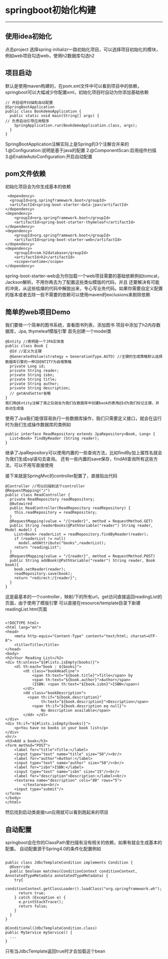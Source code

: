 # springboot初始化构建

----

## 使用idea初始化

点击project 选择spring initializr一路初始化项目，可以选择项目初始化的模块，例如web项目勾选web，使用h2数据库勾选h2

## 项目启动

默认是使用maven构建的，在pom.xml文件中可以看到项目中的依赖，springboot可以大幅减少你配置xml，初始化项目时自动为你添加基础依赖

```
// 开启组件扫描和自动配置
@SpringBootApplication
public class BookdemoApplication {
  public static void main(String[] args) {
// 负责启动引导应用程序
    SpringApplication.run(BookdemoApplication.class, args);
  }
}
```

SpringBootApplication注解实际上是Spring的3个注解合并来的
1.@Configuration:说明是基于java的配置
2.@ComponentScan:启用组件扫描
3.@EnableAutoConfiguration:开启自动配置

## pom文件依赖

初始化项目会为你生成基本的依赖

```
 <dependency>
  <groupId>org.springframework.boot</groupId>
  <artifactId>spring-boot-starter-data-jpa</artifactId>
</dependency>
<dependency>
    <groupId>org.springframework.boot</groupId>
    <artifactId>spring-boot-starter-thymeleaf</artifactId>
</dependency>
<dependency>
    <groupId>org.springframework.boot</groupId>
    <artifactId>spring-boot-starter-web</artifactId>
</dependency>
<dependency>
    <groupId>com.h2database</groupId>
    <artifactId>h2</artifactId>
    <scope>runtime</scope>
</dependency>

```

spring-boot-starter-web会为你加载一个web项目需要的基础依赖例如tomcat，Jackson解析。不用你再去为了配置这些类似模版的代码，并且
还要解决有可能的冲突，从这些枯燥的代码中解脱出来，专心写业务代码。如果你需要自定义配置的版本或者去除一些不需要的依赖可以使用maven的exclusions来剔除依赖

## 简单的web项目Demo

我们要做一个简单的图书系统，查看图书列表，添加图书
项目中添加了h2内存数据库，Jpa, thymeleaf模版引擎
首先创建一个model类
```
@Entity //表明是一个JPA实体类
public class Book {
  @Id //定义为主键
  @GeneratedValue(strategy = GenerationType.AUTO) //主键的生成策略默认选择数据库引擎的一种IDENTITY为自增策略
  private Long id;
  private String reader;
  private String isbn;
  private String title;
  private String author;
  private String description;
  // getAndSetter省略
}
我们用@Entity注解了类之后就会为我们在数据库中创建book的表用@Id为我们标记主键，并自动生成值

```
使用了Jpa我们能很容易执行一些数据库操作，我们只需要定义接口，就会在运行时为我们生成操作数据库的类例如
```
public interface ReadRepository extends JpaRepository<Book, Long> {
  List<Book> findByReader (String reader);
}
```
继承了JpaRepository可以使用内置的一些查询方法，比如findBy加上属性名就会为我们生成sql语句去查询。
还有一些内置的save保存，findAll查询所有这些方法，可以不用写直接使用

接下来就是SpringMvc的controller配置了，直接贴出代码
```
@Controller //可以扫描到这个controller
@RequestMapping("/")
public class ReadController {
  private ReadRepository readRepository;
  @Autowired
  public ReadController(ReadRepository readRepository) {
    this.readRepository = readRepository;
  }
  @RequestMapping(value = "/{reader}", method = RequestMethod.GET)
  public String readerBooks(@PathVariable("reader") String reader, Model model) {
    List<Book> readerList = readRepository.findByReader(reader);
    if (readerList != null)
      model.addAttribute("books",readerList);
    return "readingList";
  }
  @RequestMapping(value = "/{reader}", method = RequestMethod.POST)
  public String addBook(@PathVariable("reader") String reader, Book book){
    book.setReader(reader);
    readRepository.save(book);
    return "redirect:/{reader}";
  }
}
```

这是最基本的一个controller，映射/下的所有url，get访问直接返回readingList的页面，由于使用了模版引擎
可以直接在resource/template目录下新建readingList.html页面
```

<!DOCTYPE html>
<html lang="en">
<head>
    <meta http-equiv="Content-Type" content="text/html; charset=UTF-8">
    <title>Title</title>
</head>
<body>
<h2>Your Reading List</h2>
<div th:unless="${#lists.isEmpty(books)}">
    <dl th:each="book : ${books}">
        <dt class="bookHeadline">
            <span th:text="${book.title}">Title</span> by
            <span th:text="${book.author}">Author</span>
            (ISBN: <span th:text="${book.isbn}">ISBN</span>)
        </dt>
        <dd class="bookDescription">
          <span th:if="${book.description}"
                th:text="${book.description}">Description</span>
            <span th:if="${book.description eq null}">
                No description available</span>
        </dd> </dl>
</div>
<div th:if="${#lists.isEmpty(books)}">
    <p>You have no books in your book list</p>
</div>
<hr/>
<h3>Add a book</h3>
<form method="POST">
    <label for="title">Title:</label>
    <input type="text" name="title" size="50"/><br/>
    <label for="author">Author:</label>
    <input type="text" name="author" size="50"/><br/>
    <label for="isbn">ISBN:</label>
    <input type="text" name="isbn" size="15"/><br/>
    <label for="description">Description:</label><br/>
    <textarea name="description" cols="80" rows="5">
        </textarea><br/>
    <input type="submit"/>
</form>
</body>
</html>
```

然后找到启动类直接run应用就可以看到跑起来的项目
## 自动配置

springboot会在你的ClassPath里扫描有没有相关的依赖，如果有就会生成基本的配置。
自动配置源于Spring4.0的条件化配置例如

```

public class JdbcTemplateCondition implements Condition {
  @Override
  public boolean matches(ConditionContext conditionContext, AnnotatedTypeMetadata annotatedTypeMetadata) {
    try{
      conditionContext.getClassLoader().loadClass("org.springframework.wh");
      return true;
    } catch (Exception e) {
      e.printStackTrace();
      return false;
    }
  }
}

@Conditional(JdbcTemplateCondition.class)
public MyService myService() {
  ... 
}
```

只有当JdbcTemplate返回true时才会加载这个bean

